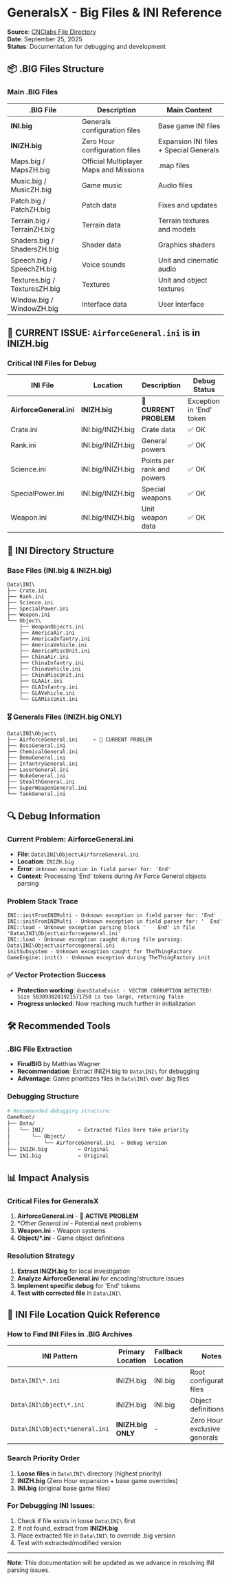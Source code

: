 # GeneralsX - Big Files & INI Reference

**Source**: [CNClabs File Directory](https://www.cnclabs.com/modding/generals/file-directory.aspx)  
**Date**: September 25, 2025  
**Status**: Documentation for debugging and development

## 📦 .BIG Files Structure

### Main .BIG Files

| .BIG File | Description | Main Content |
|-----------|-------------|--------------|
| **INI.big** | Generals configuration files | Base game INI files |
| **INIZH.big** | Zero Hour configuration files | Expansion INI files + Special Generals |
| Maps.big / MapsZH.big | Official Multiplayer Maps and Missions | .map files |
| Music.big / MusicZH.big | Game music | Audio files |
| Patch.big / PatchZH.big | Patch data | Fixes and updates |
| Terrain.big / TerrainZH.big | Terrain data | Terrain textures and models |
| Shaders.big / ShadersZH.big | Shader data | Graphics shaders |
| Speech.big / SpeechZH.big | Voice sounds | Unit and cinematic audio |
| Textures.big / TexturesZH.big | Textures | Unit and object textures |
| Window.big / WindowZH.big | Interface data | User interface |

## 🎯 **CURRENT ISSUE**: `AirforceGeneral.ini` is in **INIZH.big**

### Critical INI Files for Debug

| INI File | Location | Description | Debug Status |
|----------|----------|-------------|--------------|
| **AirforceGeneral.ini** | **INIZH.big** | **🚨 CURRENT PROBLEM** | Exception in 'End' token |
| Crate.ini | INI.big/INIZH.big | Crate data | ✅ OK |
| Rank.ini | INI.big/INIZH.big | General powers | ✅ OK |
| Science.ini | INI.big/INIZH.big | Points per rank and powers | ✅ OK |
| SpecialPower.ini | INI.big/INIZH.big | Special weapons | ✅ OK |
| Weapon.ini | INI.big/INIZH.big | Unit weapon data | ✅ OK |

## 📁 INI Directory Structure

### Base Files (INI.big & INIZH.big)
```
Data\INI\
├── Crate.ini
├── Rank.ini
├── Science.ini
├── SpecialPower.ini
├── Weapon.ini
└── Object\
    ├── WeaponObjects.ini
    ├── AmericaAir.ini
    ├── AmericaInfantry.ini
    ├── AmericaVehicle.ini
    ├── AmericaMiscUnit.ini
    ├── ChinaAir.ini
    ├── ChinaInfantry.ini
    ├── ChinaVehicle.ini
    ├── ChinaMiscUnit.ini
    ├── GLAAir.ini
    ├── GLAInfantry.ini
    ├── GLAVehicle.ini
    └── GLAMiscUnit.ini
```

### 🎖️ Generals Files (INIZH.big ONLY)
```
Data\INI\Object\
├── AirforceGeneral.ini     ← 🚨 CURRENT PROBLEM
├── BossGeneral.ini
├── ChemicalGeneral.ini
├── DemoGeneral.ini
├── InfantryGeneral.ini
├── LaserGeneral.ini
├── NukeGeneral.ini
├── StealthGeneral.ini
├── SuperWeaponGeneral.ini
└── TankGeneral.ini
```

## 🔍 Debug Information

### Current Problem: AirforceGeneral.ini
- **File**: `Data\INI\Object\AirforceGeneral.ini`
- **Location**: `INIZH.big`
- **Error**: `Unknown exception in field parser for: 'End'`
- **Context**: Processing 'End' tokens during Air Force General objects parsing

### Problem Stack Trace
```
INI::initFromINIMulti - Unknown exception in field parser for: 'End'
INI::initFromINIMulti - Unknown exception in field parser for: '  End'
INI::load - Unknown exception parsing block '    End' in file 'Data\INI\Object\airforcegeneral.ini'
INI::load - Unknown exception caught during file parsing: Data\INI\Object\airforcegeneral.ini
initSubsystem - Unknown exception caught for TheThingFactory
GameEngine::init() - Unknown exception during TheThingFactory init
```

### ✅ Vector Protection Success
- **Protection working**: `doesStateExist - VECTOR CORRUPTION DETECTED! Size 5030930201921571750 is too large, returning false`
- **Progress unlocked**: Now reaching much further in initialization

## 🛠️ Recommended Tools

### .BIG File Extraction
- **FinalBIG** by Matthias Wagner
- **Recommendation**: Extract INIZH.big to `Data\INI\` for debugging
- **Advantage**: Game prioritizes files in `Data\INI\` over .big files

### Debugging Structure
```bash
# Recommended debugging structure:
GameRoot/
├── Data/
│   └── INI/           ← Extracted files here take priority
│       └── Object/
│           └── AirforceGeneral.ini  ← Debug version
├── INIZH.big          ← Original
└── INI.big            ← Original
```

## 📊 Impact Analysis

### Critical Files for GeneralsX
1. **AirforceGeneral.ini** - 🚨 **ACTIVE PROBLEM**
2. **Other *General.ini** - Potential next problems
3. **Weapon.ini** - Weapon systems
4. **Object/*.ini** - Game object definitions

### Resolution Strategy
1. **Extract INIZH.big** for local investigation
2. **Analyze AirforceGeneral.ini** for encoding/structure issues  
3. **Implement specific debug** for 'End' tokens
4. **Test with corrected file** in `Data\INI\`

## 🔗 INI File Location Quick Reference

### How to Find INI Files in .BIG Archives

| INI Pattern | Primary Location | Fallback Location | Notes |
|-------------|------------------|-------------------|-------|
| `Data\INI\*.ini` | INIZH.big | INI.big | Root configuration files |
| `Data\INI\Object\*.ini` | INIZH.big | INI.big | Object definitions |
| `Data\INI\Object\*General.ini` | **INIZH.big ONLY** | - | Zero Hour exclusive generals |

### Search Priority Order
1. **Loose files** in `Data\INI\` directory (highest priority)
2. **INIZH.big** (Zero Hour expansion + base game overrides)
3. **INI.big** (original base game files)

### For Debugging INI Issues:
1. Check if file exists in loose `Data\INI\` first
2. If not found, extract from **INIZH.big**
3. Place extracted file in `Data\INI\` to override .big version
4. Test with extracted/modified version

---

**Note**: This documentation will be updated as we advance in resolving INI parsing issues.